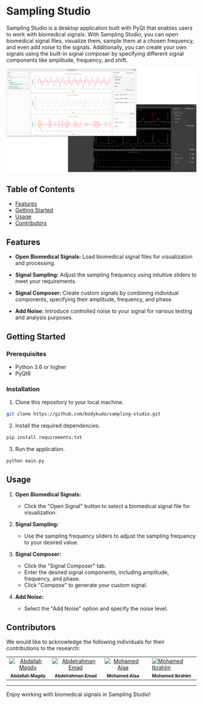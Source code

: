 # Sampling Studio

Sampling Studio is a desktop application built with PyQt that enables users to work with biomedical signals. With Sampling Studio, you can open biomedical signal files, visualize them, sample them at a chosen frequency, and even add noise to the signals. Additionally, you can create your own signals using the built-in signal composer by specifying different signal components like amplitude, frequency, and shift.

<div align="center">
  <img src="assets/screenshot.png" />
</div>

## Table of Contents

- [Features](#features)
- [Getting Started](#getting-started)
- [Usage](#usage)
- [Contributors](#contributors)

## Features

- **Open Biomedical Signals:** Load biomedical signal files for visualization and processing.

- **Signal Sampling:** Adjust the sampling frequency using intuitive sliders to meet your requirements.

- **Signal Composer:** Create custom signals by combining individual components, specifying their amplitude, frequency, and phase.

- **Add Noise:** Introduce controlled noise to your signal for various testing and analysis purposes.

## Getting Started

### Prerequisites

- Python 3.6 or higher
- PyQt6

### Installation

1. Clone this repository to your local machine.

```bash
git clone https://github.com/bodykudo/sampling-studio.git
```

2. Install the required dependencies.

```bash
pip install requirements.txt
```

3. Run the application.

```bash
python main.py
```

## Usage

1. **Open Biomedical Signals:**

   - Click the "Open Signal" button to select a biomedical signal file for visualization.

2. **Signal Sampling:**

   - Use the sampling frequency sliders to adjust the sampling frequency to your desired value.

3. **Signal Composer:**

   - Click the "Signal Composer" tab.
   - Enter the desired signal components, including amplitude, frequency, and phase.
   - Click "Compose" to generate your custom signal.

4. **Add Noise:**

   - Select the "Add Noise" option and specify the noise level.

## Contributors

We would like to acknowledge the following individuals for their contributions to the research:

<table>
  <tr>
    <td align="center">
    <a href="https://github.com/Bodykudo" target="_black">
    <img src="https://avatars.githubusercontent.com/u/17731926?v=4" width="150px;" alt="Abdallah Magdy"/>
    <br />
    <sub><b>Abdallah Magdy</b></sub></a>
    <td align="center">
    <a href="https://github.com/abduelrahmanemad" target="_black">
    <img src="https://avatars.githubusercontent.com/u/104274128?v=4" width="150px;" alt="Abdelrahman Emad"/>
    <br />
    <sub><b>Abdelrahman Emad</b></sub></a>
    </td>
    </td>
    <td align="center">
    <a href="https://github.com/MohamedAlaaAli" target="_black">
    <img src="https://avatars.githubusercontent.com/u/94873742?v=4" width="150px;" alt="Mohamed Alaa"/>
    <br />
    <sub><b>Mohamed Alaa</b></sub></a>
    </td>
    <td align="center">
   <td align="">
    <a href="https://github.com/Medo072" target="_black">
    <img src="https://avatars.githubusercontent.com/u/83141866?v=4" width="150px;" alt="Mohamed Ibrahim"/>
    <br />
    <sub><b>Mohamed Ibrahim</b></sub></a>
    </td>
    </tr>
 </table>

---

Enjoy working with biomedical signals in Sampling Studio!
